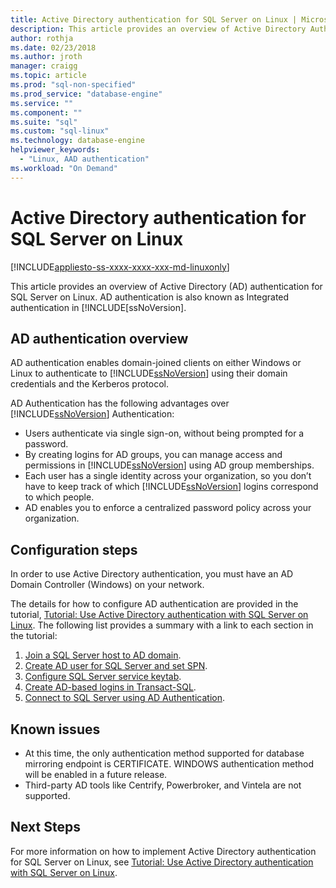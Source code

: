 ```yaml
---
title: Active Directory authentication for SQL Server on Linux | Microsoft Docs
description: This article provides an overview of Active Directory Authentication for SQL Server on Linux.
author: rothja
ms.date: 02/23/2018
ms.author: jroth 
manager: craigg
ms.topic: article
ms.prod: "sql-non-specified"
ms.prod_service: "database-engine"
ms.service: ""
ms.component: ""
ms.suite: "sql"
ms.custom: "sql-linux"
ms.technology: database-engine
helpviewer_keywords: 
  - "Linux, AAD authentication"
ms.workload: "On Demand"
---
```

# Active Directory authentication for SQL Server on Linux

[!INCLUDE[appliesto-ss-xxxx-xxxx-xxx-md-linuxonly](../includes/appliesto-ss-xxxx-xxxx-xxx-md-linuxonly.md)]

This article provides an overview of Active Directory (AD) authentication for SQL Server on Linux. AD authentication is also known as Integrated authentication in [!INCLUDE[ssNoVersion]. 

## AD authentication overview

AD authentication enables domain-joined clients on either Windows or Linux to authenticate to [!INCLUDE[ssNoVersion](../includes/ssnoversion-md.md)] using their domain credentials and the Kerberos protocol.

AD Authentication has the following advantages over [!INCLUDE[ssNoVersion](../includes/ssnoversion-md.md)] Authentication:

- Users authenticate via single sign-on, without being prompted for a password.   
- By creating logins for AD groups, you can manage access and permissions in [!INCLUDE[ssNoVersion](../includes/ssnoversion-md.md)] using AD group memberships.  
- Each user has a single identity across your organization, so you don’t have to keep track of which [!INCLUDE[ssNoVersion](../includes/ssnoversion-md.md)] logins correspond to which people.   
- AD enables you to enforce a centralized password policy across your organization.   

## Configuration steps

In order to use Active Directory authentication, you must have an AD Domain Controller (Windows) on your network.

The details for how to configure AD authentication are provided in the tutorial, [Tutorial: Use Active Directory authentication with SQL Server on Linux](sql-server-linux-active-directory-authentication.md). The following list provides a summary with a link to each section in the tutorial:

1. [Join a SQL Server host to AD domain](sql-server-linux-active-directory-auth-overview.md#join).
1. [Create AD user for SQL Server and set SPN](sql-server-linux-active-directory-auth-overview.md#createuser).
1. [Configure SQL Server service keytab](sql-server-linux-active-directory-auth-overview.md#configurekeytab).
1. [Create AD-based logins in Transact-SQL](sql-server-linux-active-directory-auth-overview.md#createsqllogins).
1. [Connect to SQL Server using AD Authentication](sql-server-linux-active-directory-auth-overview.md#connect).

## Known issues

- At this time, the only authentication method supported for database mirroring endpoint is CERTIFICATE. WINDOWS authentication method will be enabled in a future release.
- Third-party AD tools like Centrify, Powerbroker, and Vintela are not supported.

## Next Steps

For more information on how to implement Active Directory authentication for SQL Server on Linux, see [Tutorial: Use Active Directory authentication with SQL Server on Linux](sql-server-linux-active-directory-auth-overview.md).
